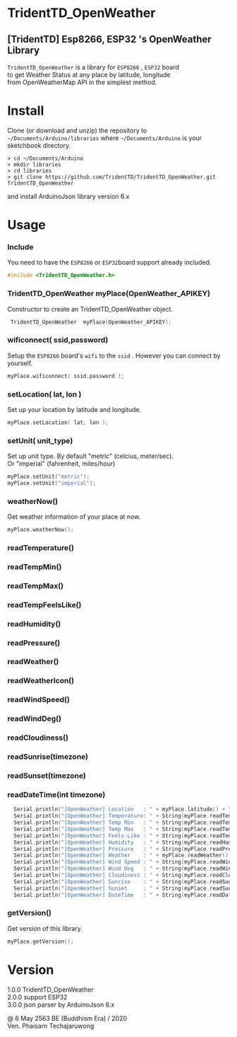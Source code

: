 TridentTD_OpenWeather
============
[TridentTD] Esp8266, ESP32 's OpenWeather Library
---------------------------------------------

`TridentTD_OpenWeather` is a library for `ESP8266` , `ESP32` board  
to get Weather Status at any place by latitude, longitude   
from OpenWeatherMap API in the simplest method.

# Install

Clone (or download and unzip) the repository to `~/Documents/Arduino/libraries`
where `~/Documents/Arduino` is your sketchbook directory.

    > cd ~/Documents/Arduino
    > mkdir libraries
    > cd libraries
    > git clone https://github.com/TridentTD/TridentTD_OpenWeather.git TridentTD_OpenWeather
  
and install ArduinoJson library version 6.x  

# Usage

### Include

You need to have the `ESP8266` or `ESP32`board support already included.

```c++
#include <TridentTD_OpenWeather.h>
```

### TridentTD\_OpenWeather  myPlace(OpenWeather_APIKEY)

Constructor to create an TridentTD\_OpenWeather object.

```c++
 TridentTD_OpenWeather  myPlace(OpenWeather_APIKEY);
```

### wificonnect( ssid,password)

Setup the `ESP8266` board's `wifi` to the `ssid` . 
However you can connect by yourself.

```c++
myPlace.wificonnect( ssid,password );
```

### setLocation( lat, lon )

Set up your location by latitude and longitude.

```c++
myPlace.setLocation( lat, lon );
```

### setUnit( unit_type)

Set up unit type.  By default "metric" (celcius, meter/sec).  
Or "imperial" (fahrenheit, miles/hour)

```c++
myPlace.setUnit("metric");
myPlace.setUnit("imperial");
```

### weatherNow()

Get weather information of your place at now.

```c++
myPlace.weatherNow();
```

### readTemperature()
### readTempMin()
### readTempMax()
### readTempFeelsLike()
### readHumidity()
### readPressure()
### readWeather()
### readWeatherIcon()
### readWindSpeed()
### readWindDeg()
### readCloudiness()
### readSunrise(timezone)
### readSunset(timezone)
### readDateTime(int timezone)

```c++
  Serial.println("[OpenWeather] Location   : " + myPlace.latitude() + ", "+ myPlace.longitude() );
  Serial.println("[OpenWeather] Temperature: " + String(myPlace.readTemperature()));  // [metric] Celcius  or [imperial] Fahrenheit
  Serial.println("[OpenWeather] Temp Min   : " + String(myPlace.readTempMin()));  // [metric] Celcius  or [imperial] Fahrenheit
  Serial.println("[OpenWeather] Temp Max   : " + String(myPlace.readTempMax()));  // [metric] Celcius  or [imperial] Fahrenheit
  Serial.println("[OpenWeather] Feels-Like : " + String(myPlace.readTempFeelsLike()));  // [metric] Celcius  or [imperial] Fahrenheit
  Serial.println("[OpenWeather] Humidity   : " + String(myPlace.readHumidity()));     // %
  Serial.println("[OpenWeather] Pressure   : " + String(myPlace.readPressure()));     // hPa
  Serial.println("[OpenWeather] Weather    : " + myPlace.readWeather());
  Serial.println("[OpenWeather] Wind Speed : " + String(myPlace.readWindSpeed()));    // [metric] meter/sec  or [imperial] miles/hour
  Serial.println("[OpenWeather] Wind Deg   : " + String(myPlace.readWindDeg()));      // degrees
  Serial.println("[OpenWeather] Cloudiness : " + String(myPlace.readCloudiness()));   // %
  Serial.println("[OpenWeather] Sunrise    : " + String(myPlace.readSunrise(timezone)));
  Serial.println("[OpenWeather] Sunset     : " + String(myPlace.readSunset(timezone)));
  Serial.println("[OpenWeather] DateTime   : " + String(myPlace.readDateTime(timezone)));
```

### getVersion()

Get version of this library.

```c++
myPlace.getVersion();
```

Version
=====
1.0.0  TridentTD_OpenWeather  
2.0.0  support ESP32  
3.0.0  json parser by ArduinoJson 6.x  
  
@ 6 May 2563 BE (Buddhism Era) / 2020  
Ven. Phaisarn Techajaruwong

